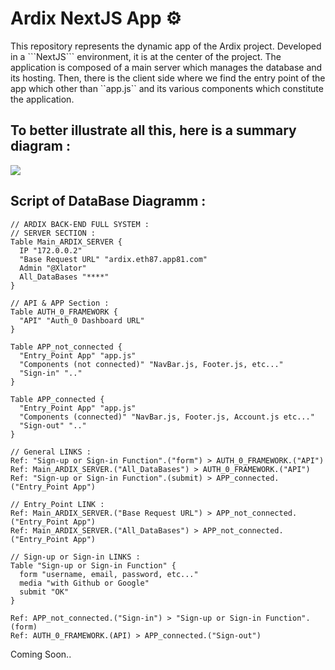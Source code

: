 <h1>Ardix NextJS App ⚙️</h1>
This repository represents the dynamic app of the Ardix project. Developed in a ```NextJS``` environment, it is at the center of the project. The application is composed of a main server which manages the database and its hosting. Then, there is the client side where we find the entry point of the app which other than ``app.js`` and its various components which constitute the application.

<h2>To better illustrate all this, here is a summary diagram :</h2>
<img src="https://zupimages.net/up/22/24/inib.png"/>

## Script of DataBase Diagramm :
```mysql
// ARDIX BACK-END FULL SYSTEM :
// SERVER SECTION :
Table Main_ARDIX_SERVER {
  IP "172.0.0.2"
  "Base Request URL" "ardix.eth87.app81.com"
  Admin "@Xlator"
  All_DataBases "****"
}

// API & APP Section :
Table AUTH_0_FRAMEWORK {
  "API" "Auth_0 Dashboard URL"
}

Table APP_not_connected {
  "Entry_Point App" "app.js"
  "Components (not connected)" "NavBar.js, Footer.js, etc..." 
  "Sign-in" ".."
}

Table APP_connected {
  "Entry_Point App" "app.js"
  "Components (connected)" "NavBar.js, Footer.js, Account.js etc..." 
  "Sign-out" ".."
}

// General LINKS :
Ref: "Sign-up or Sign-in Function".("form") > AUTH_0_FRAMEWORK.("API")
Ref: Main_ARDIX_SERVER.("All_DataBases") > AUTH_0_FRAMEWORK.("API")
Ref: "Sign-up or Sign-in Function".(submit) > APP_connected.("Entry_Point App")

// Entry_Point LINK :
Ref: Main_ARDIX_SERVER.("Base Request URL") > APP_not_connected.("Entry_Point App")
Ref: Main_ARDIX_SERVER.("All_DataBases") > APP_not_connected.("Entry_Point App")

// Sign-up or Sign-in LINKS :
Table "Sign-up or Sign-in Function" {
  form "username, email, password, etc..."
  media "with Github or Google"
  submit "OK"
}

Ref: APP_not_connected.("Sign-in") > "Sign-up or Sign-in Function".(form)
Ref: AUTH_0_FRAMEWORK.(API) > APP_connected.("Sign-out")
```

Coming Soon..
